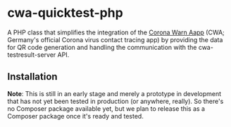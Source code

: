 # cwa-quicktest-php
A PHP class that simplifies the integration of the [Corona Warn Aapp](https://github.com/corona-warn-app) (CWA; Germany's official Corona virus contact tracing app) by providing the data for QR code generation and handling the communication with the cwa-testresult-server API.

## Installation

**Note**: This is still in an early stage and merely a prototype in development that has not yet been tested in production (or anywhere, really). So there's no Composer package available yet, but we plan to release this as a Composer package once it's ready and tested.
